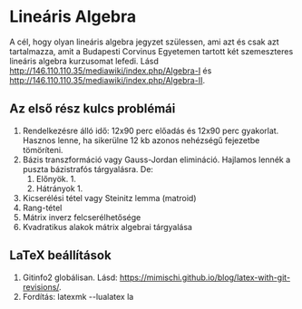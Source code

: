 # Lineáris Algebra
A cél, hogy olyan lineáris algebra jegyzet szülessen, ami azt és csak azt tartalmazza, amit a Budapesti Corvinus Egyetemen tartott két szemeszteres lineáris algebra kurzusomat lefedi.
Lásd <http://146.110.110.35/mediawiki/index.php/Algebra-I> és <http://146.110.110.35/mediawiki/index.php/Algebra-II>.

## Az első rész kulcs problémái
1. Rendelkezésre álló idő: 12x90 perc előadás és 12x90 perc gyakorlat.
Hasznos lenne, ha sikerülne 12 kb azonos nehézségű fejezetbe tömöríteni.
2. Bázis transzformáció vagy Gauss-Jordan elimináció.
Hajlamos lennék a puszta bázistrafós tárgyalásra.
De:
    1. Előnyök.
            1.
    2. Hátrányok
            1.
3. Kicserélési tétel vagy Steinitz lemma (matroid)
4. Rang-tétel
5. Mátrix inverz felcserélhetősége
6. Kvadratikus alakok mátrix algebrai tárgyalása

## LaTeX beállítások
1. Gitinfo2 globálisan. Lásd: <https://mimischi.github.io/blog/latex-with-git-revisions/>.
2. Fordítás: 
    latexmk --lualatex la
